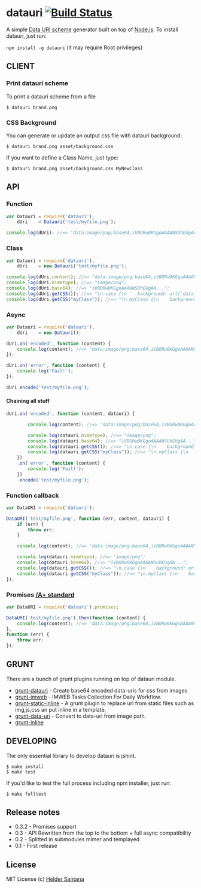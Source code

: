 datauri [![Build Status](https://secure.travis-ci.org/heldr/datauri.png?branch=master)](http://travis-ci.org/heldr/datauri)
=======

A simple [Data URI scheme][datauri] generator built on top of [Node.js][nodejs]. To install datauri, just run:

`npm install -g datauri` (it may require Root privileges)


CLIENT
------

### Print datauri scheme
To print a datauri scheme from a file
```CLI
$ datauri brand.png
```

### CSS Background
You can generate or update an output css file with datauri background:
```CLI
$ datauri brand.png asset/background.css
```
If you want to define a Class Name, just type:
```CLI
$ datauri brand.png asset/background.css MyNewClass
```

API
---

### Function
```js
var Datauri = require('datauri'),
    dUri    = Datauri('test/myfile.png');

console.log(dUri); //=> "data:image/png;base64,iVBORw0KGgoAAAANSUhEUgAA...";
```

### Class
```js
var Datauri = require('datauri'),
    dUri    = new Datauri('test/myfile.png');

console.log(dUri.content); //=> "data:image/png;base64,iVBORw0KGgoAAAANSUhEUgAA...";
console.log(dUri.mimetype); //=> "image/png";
console.log(dUri.base64); //=> "iVBORw0KGgoAAAANSUhEUgAA...";
console.log(dUri.getCSS()); //=> "\n.case {\n    background: url('data:image/png;base64,iVBORw...";
console.log(dUri.getCSS("myClass")); //=> "\n.myClass {\n    background: url('data:image/png;base64,iVBORw...";
```

### Async

```js
var Datauri = require('datauri'),
    dUri    = new Datauri();

dUri.on('encoded', function (content) {
    console.log(content); //=> "data:image/png;base64,iVBORw0KGgoAAAANSUhEUgAA...";
});

dUri.on('error', function (content) {
    console.log('Fail!');
});

dUri.encode('test/myfile.png');
```

#### Chaining all stuff
```js
dUri.on('encoded', function (content, datauri) {

        console.log(content); //=> "data:image/png;base64,iVBORw0KGgoAAAANSUhEUgAA...";

        console.log(datauri.mimetype); //=> "image/png";
        console.log(datauri.base64); //=> "iVBORw0KGgoAAAANSUhEUgAA...";
        console.log(datauri.getCSS()); //=> "\n.case {\n    background: url('data:image/png;base64,iVBORw...";
        console.log(datauri.getCSS("myClass")); //=> "\n.myClass {\n    background: url('data:image/png;base64,iVBORw...";
    })
    .on('error', function (content) {
        console.log('Fail!');
    })
    .encode('test/myfile.png');
```

### Function callback
```js
var DataURI = require('datauri');

DataURI('test/myfile.png', function (err, content, datauri) {
    if (err) {
        throw err;
    }

    console.log(content); //=> "data:image/png;base64,iVBORw0KGgoAAAANSUhEUgAA...";

    console.log(datauri.mimetype); //=> "image/png";
    console.log(datauri.base64); //=> "iVBORw0KGgoAAAANSUhEUgAA...";
    console.log(datauri.getCSS()); //=> "\n.case {\n    background: url('data:image/png;base64,iVBORw...";
    console.log(datauri.getCSS("myClass")); //=> "\n.myClass {\n    background: url('data:image/png;base64,iVBORw...";
});

```

### Promises [/A+ standard][promisesaplus]
```js
var DataURI = require('datauri').promises;

DataURI('test/myfile.png').then(function (content) {
    console.log(content); //=> "data:image/png;base64,iVBORw0KGgoAAAANSUhEUgAA...";
},
function (err) {
    throw err;
});

```

GRUNT
-----

There are a bunch of grunt plugins running on top of datauri module.

* [grunt-datauri](https://npmjs.org/package/grunt-datauri) - Create base64 encoded data-uris for css from images
* [grunt-imweb](https://npmjs.org/package/grunt-imweb) - IMWEB Tasks Collection For Daily Workflow.
* [grunt-static-inline](https://npmjs.org/package/grunt-static-inline) - A grunt plugin to replace url from static files such as img,js,css an put inline in a template.
* [grunt-data-uri](https://npmjs.org/package/grunt-data-uri) - Convert to data-uri from image path.
* [grunt-inline](https://npmjs.org/package/grunt-inline)

DEVELOPING
----------

The only essential library to develop datauri is jshint.

```CLI
$ make install
$ make test
```

If you'd like to test the full process including npm installer, just run:

```CLI
$ make fulltest
```

## Release notes

* 0.3.2 - Promises support
* 0.3 - API Rewritten from the top to the bottom + full async compatibility
* 0.2 - Splitted in submodules mimer and templayed
* 0.1 - First release

## License

MIT License
(c) [Helder Santana](http://heldr.com)

[nodejs]: http://nodejs.org/download
[datauri]: http://en.wikipedia.org/wiki/Data_URI_scheme
[promisesaplus]: http://promises-aplus.github.io/promises-spec/
